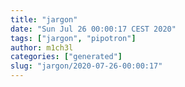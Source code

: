 ```yaml
---
title: "jargon"
date: "Sun Jul 26 00:00:17 CEST 2020"
tags: ["jargon", "pipotron"]
author: m1ch3l
categories: ["generated"]
slug: "jargon/2020-07-26-00:00:17"
---
```



